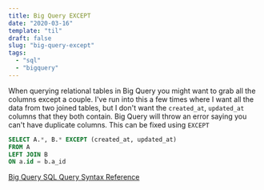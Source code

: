 ```yaml
---
title: Big Query EXCEPT
date: "2020-03-16"
template: "til"
draft: false
slug: "big-query-except"
tags:
  - "sql"
  - "bigquery"
---
```


When querying relational tables in Big Query you might want to grab all the columns except a couple. 
I've run into this a few times where I want all the data from two joined tables, but I don't want the `created_at`, `updated_at`
columns that they both contain. Big Query will throw an error saying you can't have duplicate columns. This can be fixed using
`EXCEPT`

```sql
SELECT A.*, B.* EXCEPT (created_at, updated_at)
FROM A
LEFT JOIN B
ON a.id = b.a_id
```

[Big Query SQL Query Syntax Reference](https://cloud.google.com/bigquery/docs/reference/standard-sql/query-syntax)

